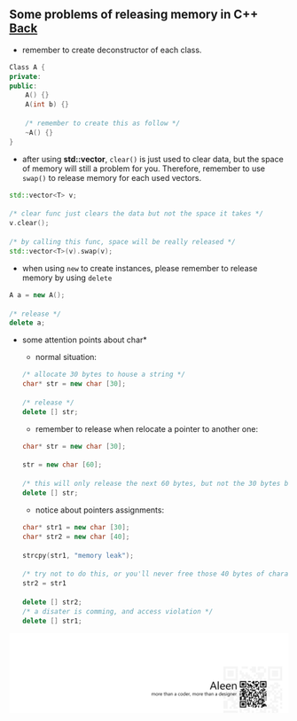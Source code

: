 ## Some problems of releasing memory in C++ [Back](./qa.md)

- remember to create deconstructor of each class.

```cpp
Class A {
private:
public:
    A() {}
    A(int b) {}
    
    /* remember to create this as follow */
    ~A() {}
}
```

- after using **std::vector**, `clear()` is just used to clear data, but the space of memory will still a problem for you. Therefore, remember to use `swap()` to release memory for each used vectors.

```cpp
std::vector<T> v;

/* clear func just clears the data but not the space it takes */
v.clear();

/* by calling this func, space will be really released */
std::vector<T>(v).swap(v);
```

- when using `new` to create instances, please remember to release memory by using `delete`

```cpp
A a = new A();

/* release */
delete a;
```

- some attention points about char*
    - normal situation:

    ```cpp
    /* allocate 30 bytes to house a string */
    char* str = new char [30];
    
    /* release */
    delete [] str;
    ```
    
    - remember to release when relocate a pointer to another one:
    
    ```cpp
    char* str = new char [30];
    
    str = new char [60];
    
    /* this will only release the next 60 bytes, but not the 30 bytes before */
    delete [] str;
    ```
    
    - notice about pointers assignments:
    
    ```cpp
    char* str1 = new char [30];
    char* str2 = new char [40];
    
    strcpy(str1, "memory leak");
    
    /* try not to do this, or you'll never free those 40 bytes of character */
    str2 = str1
    
    delete [] str2;
    /* a disater is comming, and access violation */
    delete [] str1;
    ```



<a href="http://aleen42.github.io/" target="_blank" ><img src="./../pic/tail.gif"></a>
